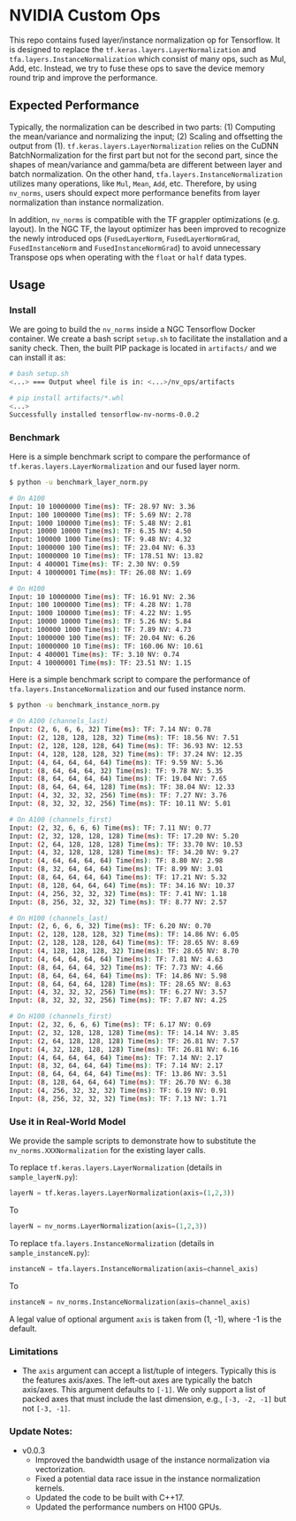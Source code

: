 # NVIDIA Custom Ops

This repo contains fused layer/instance normalization op for Tensorflow. It is
designed to replace the `tf.keras.layers.LayerNormalization` and 
`tfa.layers.InstanceNormalization` which consist of many ops, such as Mul, Add, 
etc. Instead, we try to fuse these ops to save the device memory round trip and 
improve the performance.

## Expected Performance

Typically, the normalization can be described in two parts: (1) Computing the
mean/variance and normalizing the input; (2) Scaling and offsetting the output
from (1). `tf.keras.layers.LayerNormalization` relies on the CuDNN
BatchNormalization for the first part but not for the second part, since the
shapes of mean/variance and gamma/beta are different between layer and batch
normalization. On the other hand, `tfa.layers.InstanceNormalization` utilizes
many operations, like `Mul`, `Mean`, `Add`, etc. Therefore, by using `nv_norms`,
users should expect more performance benefits from layer normalization than
instance normalization.

In addition, `nv_norms` is compatible with the TF grappler optimizations (e.g.
layout). In the NGC TF, the layout optimizer has been improved to recognize the
newly introduced ops (`FusedLayerNorm`, `FusedLayerNormGrad`,
`FusedInstanceNorm` and `FusedInstanceNormGrad`) to avoid unnecessary Transpose
ops when operating with the `float` or `half` data types. 

## Usage

### Install
We are going to build the `nv_norms` inside a NGC Tensorflow Docker container.
We create a bash script `setup.sh` to facilitate the installation and a sanity
check. Then, the built PIP package is located in `artifacts/` and we can install
it as:

```bash
# bash setup.sh
<...> === Output wheel file is in: <...>/nv_ops/artifacts

# pip install artifacts/*.whl
<...>
Successfully installed tensorflow-nv-norms-0.0.2
```

### Benchmark
Here is a simple benchmark script to compare the performance of
`tf.keras.layers.LayerNormalization` and our fused layer norm.
```bash
$ python -u benchmark_layer_norm.py

# On A100
Input: 10 10000000 Time(ms): TF: 28.97 NV: 3.36
Input: 100 1000000 Time(ms): TF: 5.69 NV: 2.78
Input: 1000 100000 Time(ms): TF: 5.48 NV: 2.81
Input: 10000 10000 Time(ms): TF: 6.35 NV: 4.50
Input: 100000 1000 Time(ms): TF: 9.48 NV: 4.32
Input: 1000000 100 Time(ms): TF: 23.04 NV: 6.33
Input: 10000000 10 Time(ms): TF: 178.51 NV: 13.82
Input: 4 400001 Time(ms): TF: 2.30 NV: 0.59
Input: 4 10000001 Time(ms): TF: 26.08 NV: 1.69

# On H100
Input: 10 10000000 Time(ms): TF: 16.91 NV: 2.36
Input: 100 1000000 Time(ms): TF: 4.28 NV: 1.78
Input: 1000 100000 Time(ms): TF: 4.22 NV: 1.95
Input: 10000 10000 Time(ms): TF: 5.26 NV: 5.84
Input: 100000 1000 Time(ms): TF: 7.89 NV: 4.73
Input: 1000000 100 Time(ms): TF: 20.04 NV: 6.26
Input: 10000000 10 Time(ms): TF: 160.06 NV: 10.61
Input: 4 400001 Time(ms): TF: 3.10 NV: 0.74
Input: 4 10000001 Time(ms): TF: 23.51 NV: 1.15
```
Here is a simple benchmark script to compare the performance of
`tfa.layers.InstanceNormalization` and our fused instance norm.
```bash
$ python -u benchmark_instance_norm.py

# On A100 (channels_last)
Input: (2, 6, 6, 6, 32) Time(ms): TF: 7.14 NV: 0.78
Input: (2, 128, 128, 128, 32) Time(ms): TF: 18.56 NV: 7.51
Input: (2, 128, 128, 128, 64) Time(ms): TF: 36.93 NV: 12.53
Input: (4, 128, 128, 128, 32) Time(ms): TF: 37.24 NV: 12.35
Input: (4, 64, 64, 64, 64) Time(ms): TF: 9.59 NV: 5.36
Input: (8, 64, 64, 64, 32) Time(ms): TF: 9.78 NV: 5.35
Input: (8, 64, 64, 64, 64) Time(ms): TF: 19.04 NV: 7.65
Input: (8, 64, 64, 64, 128) Time(ms): TF: 38.04 NV: 12.33
Input: (4, 32, 32, 32, 256) Time(ms): TF: 7.27 NV: 3.76
Input: (8, 32, 32, 32, 256) Time(ms): TF: 10.11 NV: 5.01

# On A100 (channels_first)
Input: (2, 32, 6, 6, 6) Time(ms): TF: 7.11 NV: 0.77
Input: (2, 32, 128, 128, 128) Time(ms): TF: 17.20 NV: 5.20
Input: (2, 64, 128, 128, 128) Time(ms): TF: 33.70 NV: 10.53
Input: (4, 32, 128, 128, 128) Time(ms): TF: 34.20 NV: 9.27
Input: (4, 64, 64, 64, 64) Time(ms): TF: 8.80 NV: 2.98
Input: (8, 32, 64, 64, 64) Time(ms): TF: 8.99 NV: 3.01
Input: (8, 64, 64, 64, 64) Time(ms): TF: 17.21 NV: 5.32
Input: (8, 128, 64, 64, 64) Time(ms): TF: 34.16 NV: 10.37
Input: (4, 256, 32, 32, 32) Time(ms): TF: 7.41 NV: 1.18
Input: (8, 256, 32, 32, 32) Time(ms): TF: 8.77 NV: 2.57

# On H100 (channels_last)
Input: (2, 6, 6, 6, 32) Time(ms): TF: 6.20 NV: 0.70
Input: (2, 128, 128, 128, 32) Time(ms): TF: 14.86 NV: 6.05
Input: (2, 128, 128, 128, 64) Time(ms): TF: 28.65 NV: 8.69
Input: (4, 128, 128, 128, 32) Time(ms): TF: 28.65 NV: 8.70
Input: (4, 64, 64, 64, 64) Time(ms): TF: 7.81 NV: 4.63
Input: (8, 64, 64, 64, 32) Time(ms): TF: 7.73 NV: 4.66
Input: (8, 64, 64, 64, 64) Time(ms): TF: 14.86 NV: 5.98
Input: (8, 64, 64, 64, 128) Time(ms): TF: 28.65 NV: 8.63
Input: (4, 32, 32, 32, 256) Time(ms): TF: 6.27 NV: 3.57
Input: (8, 32, 32, 32, 256) Time(ms): TF: 7.87 NV: 4.25

# On H100 (channels_first)
Input: (2, 32, 6, 6, 6) Time(ms): TF: 6.17 NV: 0.69
Input: (2, 32, 128, 128, 128) Time(ms): TF: 14.14 NV: 3.85
Input: (2, 64, 128, 128, 128) Time(ms): TF: 26.81 NV: 7.57
Input: (4, 32, 128, 128, 128) Time(ms): TF: 26.81 NV: 6.16
Input: (4, 64, 64, 64, 64) Time(ms): TF: 7.14 NV: 2.17
Input: (8, 32, 64, 64, 64) Time(ms): TF: 7.14 NV: 2.17
Input: (8, 64, 64, 64, 64) Time(ms): TF: 13.86 NV: 3.51
Input: (8, 128, 64, 64, 64) Time(ms): TF: 26.70 NV: 6.38
Input: (4, 256, 32, 32, 32) Time(ms): TF: 6.19 NV: 0.91
Input: (8, 256, 32, 32, 32) Time(ms): TF: 7.13 NV: 1.71
```

### Use it in Real-World Model
We provide the sample scripts to demonstrate how to substitute the
`nv_norms.XXXNormalization` for the existing layer calls.

To replace `tf.keras.layers.LayerNormalization` (details in `sample_layerN.py`):
```python
layerN = tf.keras.layers.LayerNormalization(axis=(1,2,3))
```
To
```python
layerN = nv_norms.LayerNormalization(axis=(1,2,3))
```

To replace `tfa.layers.InstanceNormalization` (details in
`sample_instanceN.py`):
```python
instanceN = tfa.layers.InstanceNormalization(axis=channel_axis)
```
To
```python
instanceN = nv_norms.InstanceNormalization(axis=channel_axis)
```
A legal value of optional argument `axis` is taken from (1, -1), where -1 is the
 default.

### Limitations

* The `axis` argument can accept a list/tuple of integers. Typically this is the
  features axis/axes. The left-out axes are typically the batch axis/axes. This
  argument defaults to `[-1]`. We only support a list of packed axes that must
  include the last dimension, e.g., `[-3, -2, -1]` but not `[-3, -1]`. 

### Update Notes:
* v0.0.3
  * Improved the bandwidth usage of the instance normalization via
    vectorization.
  * Fixed a potential data race issue in the instance normalization kernels.
  * Updated the code to be built with C++17.
  * Updated the performance numbers on H100 GPUs.
